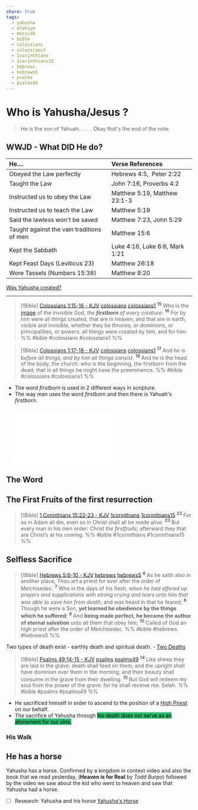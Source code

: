 ```yaml
---
share: true
tags:
  - yahusha
  - elohiym
  - messiah
  - bible
  - colossians
  - colossians1
  - 1corinthians
  - 1corinthians15
  - hebrews
  - hebrews5
  - psalms
  - psalms49
---
```



# Who is Yahusha/Jesus ?

> He is the son of Yahuah.
> .
> .
> .
> .
>  Okay that's the end of the note.

## WWJD - What DID He do?


| He....                                    | Verse References               |
|:------------------------------------------|:-------------------------------|
| Obeyed the Law perfectly                  | Hebrews 4:5,&nbsp; Peter 2:22  |
| Taught the Law                            | John 7:16, Proverbs 4:2        |
| Instructed us to obey the Law             | Matthew 5:19, Matthew 23:1-3   |
| Instructed us to teach the Law            | Matthew 5:19                   |
| Said the lawless won't be saved           | Matthew 7:23, John 5:29        |
| Taught against the vain traditions of men | Matthew 15:6                   |
| Kept the Sabbath                          | Luke 4:16, Luke 6:6, Mark 1:21 |
| Kept Feast Days (Leviticus 23)            | Matthew 26:18                  |
| Wore Tassels (Numbers 15:38)              | Matthew 9:20                   |

[Was Yahusha created?](./Was%20Yahusha%20created?.md)

---

> [!Bible] [Colossians 1:15-16 - KJV](https://bible-api.com/col+1:15-16?translation=kjv) [colossians](colossians.md) [colossians1](colossians1.md)
>  <sup> **15** </sup>Who is the [image](image.md) of the invisible God, *the **firstborn** of every creature*: <sup> **16** </sup>For by him were all things created, that are in heaven, and that are in earth, visible and invisible, whether they be thrones, or dominions, or principalities, or powers: all things were created by him, and for him:
 %% #bible #colossians #colossians1 %%

> [!Bible] [Colossians 1:17-18 - KJV](https://bible-api.com/col+1:17-18?translation=kjv) [colossians](colossians.md) [colossians1](colossians1.md)
>  <sup> **17** </sup>And *he is before all things, and by him all things consist*. <sup> **18** </sup>And he is the head of the body, the church: who is the beginning, the firstborn from the dead; that in all things he might have the preeminence.
 %% #bible #colossians #colossians1 %%

- The word *firstborn* is used in 2 different ways in scripture.
- The way man uses the word *firstborn* and then there is Yahuah's *firstborn*.

![Firstborn](./Firstborn.canvas.md)

## The Word


## The First Fruits of the first resurrection

> [!Bible] [1 Corinthians 15:22-23 - KJV](https://bible-api.com/1corin+15:22-23?translation=kjv) [1corinthians](1corinthians.md) [1corinthians15](1corinthians15.md)
>  <sup> **22** </sup>For as in Adam all die, even so in Christ shall all be made alive. <sup> **23** </sup>But every man in his own order: *Christ the firstfruits*; afterward they that are Christ’s at his coming.
 %% #bible #1corinthians #1corinthians15 %%


## Selfless Sacrifice

> [!Bible] [Hebrews 5:6-10 - KJV](https://bible-api.com/HEBREWS+5:6-10?translation=kjv) [hebrews](hebrews.md) [hebrews5](hebrews5.md)
>  <sup> **6** </sup>As he saith also in another place, Thou art a priest for ever after the order of Melchisedec. <sup> **7** </sup>Who in the days of his flesh, *when he had offered up prayers and supplications with strong crying and tears unto him that was able to save him from death*, and was heard in that he feared; <sup> **8** </sup>Though he were a Son, **yet learned he obedience by the things which he suffered**; <sup> **9** </sup>And **being made perfect, he became the author of eternal salvation** unto all them that obey him; <sup> **10** </sup>Called of God an high priest after the order of Melchisedec.
 %% #bible #hebrews #hebrews5 %%

Two types of death exist - earthly death and spiritual death. - [Two Deaths](../Two%20Deaths.md)

> [!Bible] [Psalms 49:14-15 - KJV](https://bible-api.com/psa+49:14-15?translation=kjv) [psalms](psalms.md) [psalms49](psalms49.md)
>  <sup> **14** </sup>Like sheep they are laid in the grave; death shall feed on them; and the upright shall have dominion over them in the morning; and their beauty shall consume in the grave from their dwelling. <sup> **15** </sup>But God will redeem my soul from the power of the grave: for he shall receive me. Selah.
 %% #bible #psalms #psalms49 %%

- He sacrificed himself in order to ascend to the position of a [High Priest](../Priesthood.md#high-priest) on our behalf.
- The sacrifice of Yahusha through <mark style='background:#20bf6b'>his death does not serve as an atonement for our sins.</mark>


### His Walk


## He has a horse

Yahusha has a horse. Confirmed by a kingdom in context video and also the book that we read yesterday, (**Heaven is for Real** by *Todd Burpo*) followed by the video we saw about the kid who went to heaven and saw that Yahusha had a horse. 

- [ ] Research: Yahusha and his horse [Yahusha's Horse](Yahusha's%20Horse.md)